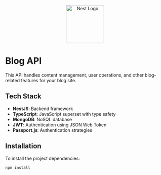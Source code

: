 <p align="center">
  <a href="http://nestjs.com/" target="blank"><img src="https://nestjs.com/img/logo-small.svg" width="120" alt="Nest Logo" /></a>
</p>

[circleci-image]: https://img.shields.io/circleci/build/github/nestjs/nest/master?token=abc123def456
[circleci-url]: https://circleci.com/gh/nestjs/nest


# Blog API

This API handles content management, user operations, and other blog-related features for your blog site.

## Tech Stack

- **NestJS**: Backend framework
- **TypeScript**: JavaScript superset with type safety
- **MongoDB**: NoSQL database
- **JWT**: Authentication using JSON Web Token
- **Passport.js**: Authentication strategies

## Installation

To install the project dependencies:

```bash
npm install






